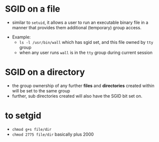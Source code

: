 # SGID on a file
* similar to `setuid`, it allows a user to run an executable binary file in a manner that provides them additional (temporary) group access.
- Example:
  - `ls -l /usr/bin/wall` which has sgid set, and this file owned by `tty` group
  - when any user runs `wall` is in the `tty` group during current session

# SGID on a directory
* the group ownership of any further **files** and **directories** created within will be set to the same group
* further, sub directories created will also have the SGID bit set on.

# to setgid
* `chmod g+s file/dir`
* `chmod 2775 file/dir` basically plus 2000
